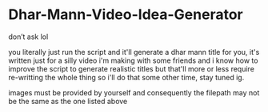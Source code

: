 # Dhar-Mann-Video-Idea-Generator
don’t ask lol

you literally just run the script and it'll generate a dhar mann title for you, it's written just for a silly video i'm making with some friends and i know how to improve the script to generate realistic titles but that'll more or less require re-writting the whole thing so i'll do that some other time, stay tuned ig.

images must be provided by yourself and consequently the filepath may not be the same as the one listed above

